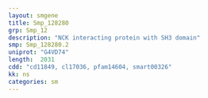 ```yaml
---
layout: smgene
title: Smp_128280
grp: Smp_12
description: "NCK interacting protein with SH3 domain"
smp: Smp_128280.2
uniprot: "G4VD74"
length:  2031
cdd: "cd11849, cl17036, pfam14604, smart00326"
kk: ns
categories: sm
---
```

